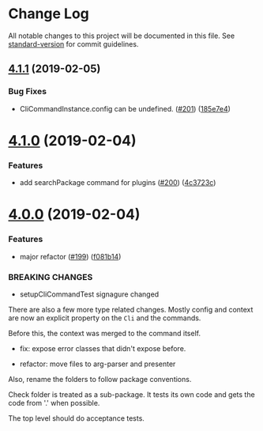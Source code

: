 # Change Log

All notable changes to this project will be documented in this file. See [standard-version](https://github.com/conventional-changelog/standard-version) for commit guidelines.

<a name="4.1.1"></a>
## [4.1.1](https://github.com/unional/clibuilder/compare/v4.1.0...v4.1.1) (2019-02-05)


### Bug Fixes

* CliCommandInstance.config can be undefined. ([#201](https://github.com/unional/clibuilder/issues/201)) ([185e7e4](https://github.com/unional/clibuilder/commit/185e7e4))



<a name="4.1.0"></a>
# [4.1.0](https://github.com/unional/clibuilder/compare/v4.0.0...v4.1.0) (2019-02-04)


### Features

* add searchPackage command for plugins ([#200](https://github.com/unional/clibuilder/issues/200)) ([4c3723c](https://github.com/unional/clibuilder/commit/4c3723c))



<a name="4.0.0"></a>
# [4.0.0](https://github.com/unional/clibuilder/compare/v3.0.0...v4.0.0) (2019-02-04)


### Features

* major refactor ([#199](https://github.com/unional/clibuilder/issues/199)) ([f081b14](https://github.com/unional/clibuilder/commit/f081b14))


### BREAKING CHANGES

* setupCliCommandTest signagure changed

There are also a few more type related changes.
Mostly config and context are now an explicit property on the `Cli` and the commands.

Before this, the context was merged to the command itself.

* fix: expose error classes that didn't expose before.

* refactor: move files to arg-parser and presenter

Also, rename the folders to follow package conventions.

Check folder is treated as a sub-package.
It tests its own code and gets the code from '.' when possible.

The top level should do acceptance tests.
